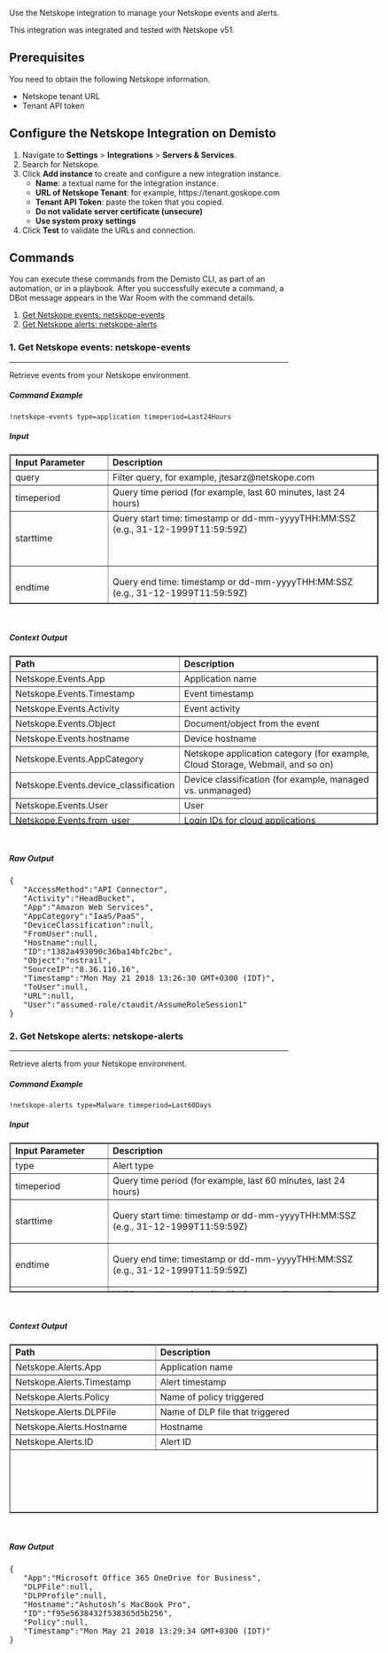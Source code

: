 <p>Use the Netskope integration to manage your Netskope events and alerts.</p>
<p>This integration was integrated and tested with Netskope v51.</p>
<h2>Prerequisites</h2>
<p>You need to obtain the following Netskope information.</p>
<ul>
<li>Netskope tenant URL</li>
<li>Tenant API token</li>
</ul>
<h2>Configure the Netskope Integration on Demisto</h2>
<ol>
<li>Navigate to <strong>Settings</strong> &gt; <strong>Integrations</strong> &gt; <strong>Servers &amp; Services</strong>.</li>
<li>Search for Netskope.</li>
<li>Click <strong>Add instance</strong> to create and configure a new integration instance.<br>
<ul>
<li>
<strong>Name</strong>: a textual name for the integration instance.</li>
<li>
<strong><font style="vertical-align: inherit;">URL of Netskope Tenant</font></strong><font style="vertical-align: inherit;">: for example, https://tenant.goskope.com</font>
</li>
<li>
<strong>Tenant API Token</strong>: paste the token that you copied.</li>
<li><strong>Do not validate server certificate (unsecure)</strong></li>
<li><strong>Use system proxy settings</strong></li>
</ul>
</li>
<li>Click <strong>Test</strong> to validate the URLs and connection.</li>
</ol>
<h2>Commands</h2>
<p>You can execute these commands from the Demisto CLI, as part of an automation, or in a playbook. After you successfully execute a command, a DBot message appears in the War Room with the command details.</p>
<ol>
<li><a href="#h_14972060461528040126380">Get Netskope events: netskope-events</a></li>
<li><a href="#h_491251660251528040135707">Get Netskope alerts: netskope-alerts</a></li>
</ol>
<h3 id="h_14972060461528040126380">1. Get Netskope events: netskope-events</h3>
<hr>
<p>Retrieve events from your Netskope environment.</p>
<h5>Command Example</h5>
<p><code>!netskope-events type=application timeperiod=Last24Hours</code></p>
<h5>Input</h5>
<table style="height: 271px; width: 667px;" border="2" cellpadding="6">
<tbody>
<tr>
<td style="width: 161px;"><strong>Input Parameter</strong></td>
<td style="width: 479px;"><strong>Description</strong></td>
</tr>
<tr>
<td style="width: 161px;">query</td>
<td style="width: 479px;">Filter query, for example, jtesarz@netskope.com</td>
</tr>
<tr>
<td style="width: 161px;">timeperiod</td>
<td style="width: 479px;">Query time period (for example, last 60 minutes, last 24 hours)</td>
</tr>
<tr>
<td style="width: 161px;">starttime</td>
<td style="width: 479px;">Query start time: timestamp or dd-mm-yyyyTHH:MM:SSZ (e.g., 31-12-1999T11:59:59Z)
<p> </p>
</td>
</tr>
<tr>
<td style="width: 161px;">endtime</td>
<td style="width: 479px;">
<p>Query end time: timestamp or dd-mm-yyyyTHH:MM:SSZ (e.g., 31-12-1999T11:59:59Z)</p>
</td>
</tr>
<tr>
<td style="width: 161px;">type</td>
<td style="width: 479px;">
<p>Event type</p>
<ul>
<li>Application</li>
<li>Page</li>
<li>Audit</li>
</ul>
</td>
</tr>
<tr>
<td style="width: 161px;">limit</td>
<td style="width: 479px;">
<p>Maximum number of events returned (useful for pagination in combination with skip)</p>
<p>Must be an integer less than 5,000.</p>
</td>
</tr>
<tr>
<td style="width: 161px;">skip</td>
<td style="width: 479px;">Skip over specific events (useful for pagination in combination with limit)</td>
</tr>
</tbody>
</table>
<p> </p>
<h5>Context Output</h5>
<table style="height: 306px; width: 666px;" border="2" cellpadding="6">
<tbody>
<tr>
<td style="width: 246px;"><strong>Path</strong></td>
<td style="width: 393px;"><strong>Description</strong></td>
</tr>
<tr>
<td style="width: 246px;">Netskope.Events.App</td>
<td style="width: 393px;">Application name</td>
</tr>
<tr>
<td style="width: 246px;">Netskope.Events.Timestamp</td>
<td style="width: 393px;">Event timestamp</td>
</tr>
<tr>
<td style="width: 246px;">Netskope.Events.Activity</td>
<td style="width: 393px;">Event activity</td>
</tr>
<tr>
<td style="width: 246px;">Netskope.Events.Object</td>
<td style="width: 393px;">Document/object from the event</td>
</tr>
<tr>
<td style="width: 246px;">Netskope.Events.hostname</td>
<td style="width: 393px;">Device hostname</td>
</tr>
<tr>
<td style="width: 246px;">Netskope.Events.AppCategory</td>
<td style="width: 393px;">Netskope application category (for example, Cloud Storage, Webmail, and so on)</td>
</tr>
<tr>
<td style="width: 246px;">Netskope.Events.device_classification</td>
<td style="width: 393px;">Device classification (for example, managed vs. unmanaged)</td>
</tr>
<tr>
<td style="width: 246px;">Netskope.Events.User</td>
<td style="width: 393px;">User</td>
</tr>
<tr>
<td style="width: 246px;">Netskope.Events.from_user</td>
<td style="width: 393px;">Login IDs for cloud applications</td>
</tr>
<tr>
<td style="width: 246px;">Netskope.Events.to_user</td>
<td style="width: 393px;">Destination user IDs</td>
</tr>
<tr>
<td style="width: 246px;">Netskope.Events.SourceIP</td>
<td style="width: 393px;">Source IP</td>
</tr>
<tr>
<td style="width: 246px;">Netskope.Events.AccessMethod</td>
<td style="width: 393px;">Access method (for example, client, reverse proxy, Secure Forwarder, and so on)</td>
</tr>
<tr>
<td style="width: 246px;">Netskope.Events.url</td>
<td style="width: 393px;">URL</td>
</tr>
<tr>
<td style="width: 246px;">Netskope.Events.ID</td>
<td style="width: 393px;">Event ID</td>
</tr>
</tbody>
</table>
<p> </p>
<h5>Raw Output</h5>
<pre>{  
   "AccessMethod":"API Connector",
   "Activity":"HeadBucket",
   "App":"Amazon Web Services",
   "AppCategory":"IaaS/PaaS",
   "DeviceClassification":null,
   "FromUser":null,
   "Hostname":null,
   "ID":"1382a493090c36ba14bfc2bc",
   "Object":"nstrail",
   "SourceIP":"8.36.116.16",
   "Timestamp":"Mon May 21 2018 13:26:30 GMT+0300 (IDT)",
   "ToUser":null,
   "URL":null,
   "User":"assumed-role/ctaudit/AssumeRoleSession1"
}</pre>
<h3 id="h_491251660251528040135707">2. Get Netskope alerts: netskope-alerts</h3>
<hr>
<p>Retrieve alerts from your Netskope environment.</p>
<h5>Command Example</h5>
<p><code>!netskope-alerts type=Malware timeperiod=Last60Days</code></p>
<h5>Input</h5>
<table style="height: 271px; width: 667px;" border="2" cellpadding="6">
<tbody>
<tr>
<td style="width: 161px;"><strong>Input Parameter</strong></td>
<td style="width: 479px;"><strong>Description</strong></td>
</tr>
<tr>
<td style="width: 161px;">type</td>
<td style="width: 479px;">Alert type</td>
</tr>
<tr>
<td style="width: 161px;">timeperiod</td>
<td style="width: 479px;">Query time period (for example, last 60 minutes, last 24 hours)</td>
</tr>
<tr>
<td style="width: 161px;">starttime</td>
<td style="width: 479px;">
<p>Query start time: timestamp or dd-mm-yyyyTHH:MM:SSZ (e.g., 31-12-1999T11:59:59Z)</p>
</td>
</tr>
<tr>
<td style="width: 161px;">endtime</td>
<td style="width: 479px;">
<p>Query end time: timestamp or dd-mm-yyyyTHH:MM:SSZ (e.g., 31-12-1999T11:59:59Z)</p>
</td>
</tr>
<tr>
<td style="width: 161px;">query</td>
<td style="width: 479px;">Valid event query described in the query language document</td>
</tr>
</tbody>
</table>
<p> </p>
<h5>Context Output</h5>
<table style="height: 306px; width: 666px;" border="2" cellpadding="6">
<tbody>
<tr>
<td style="width: 246px;"><strong>Path</strong></td>
<td style="width: 393px;"><strong>Description</strong></td>
</tr>
<tr>
<td style="width: 246px;">Netskope.Alerts.App</td>
<td style="width: 393px;">Application name</td>
</tr>
<tr>
<td style="width: 246px;">Netskope.Alerts.Timestamp</td>
<td style="width: 393px;">Alert timestamp</td>
</tr>
<tr>
<td style="width: 246px;">Netskope.Alerts.Policy</td>
<td style="width: 393px;">Name of policy triggered</td>
</tr>
<tr>
<td style="width: 246px;">Netskope.Alerts.DLPFile</td>
<td style="width: 393px;">Name of DLP file that triggered</td>
</tr>
<tr>
<td style="width: 246px;">Netskope.Alerts.Hostname</td>
<td style="width: 393px;">Hostname</td>
</tr>
<tr>
<td style="width: 246px;">Netskope.Alerts.ID</td>
<td style="width: 393px;">Alert ID</td>
</tr>
</tbody>
</table>
<p> </p>
<h5>Raw Output</h5>
<pre>{  
   "App":"Microsoft Office 365 OneDrive for Business",
   "DLPFile":null,
   "DLPProfile":null,
   "Hostname":"Ashutosh’s MacBook Pro",
   "ID":"f95e5638432f538365d5b256",
   "Policy":null,
   "Timestamp":"Mon May 21 2018 13:29:34 GMT+0300 (IDT)"
}</pre>